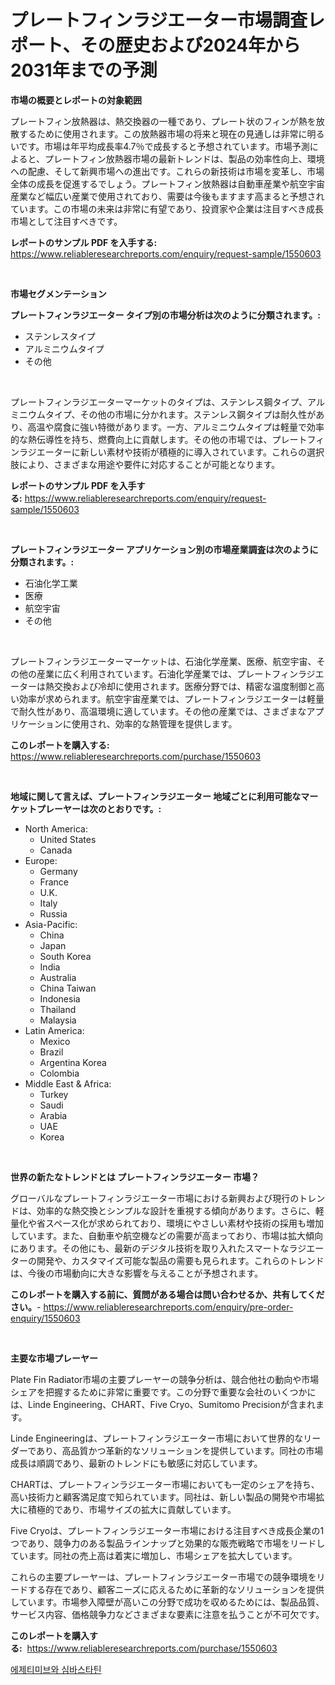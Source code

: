 <p><h1>プレートフィンラジエーター市場調査レポート、その歴史および2024年から2031年までの予測</h1></p><p><strong>市場の概要とレポートの対象範囲</strong></p>
<p><p>プレートフィン放熱器は、熱交換器の一種であり、プレート状のフィンが熱を放散するために使用されます。この放熱器市場の将来と現在の見通しは非常に明るいです。市場は年平均成長率4.7％で成長すると予想されています。市場予測によると、プレートフィン放熱器市場の最新トレンドは、製品の効率性向上、環境への配慮、そして新興市場への進出です。これらの新技術は市場を変革し、市場全体の成長を促進するでしょう。プレートフィン放熱器は自動車産業や航空宇宙産業など幅広い産業で使用されており、需要は今後もますます高まると予想されています。この市場の未来は非常に有望であり、投資家や企業は注目すべき成長市場として注目すべきです。</p></p>
<p><strong>レポートのサンプル PDF を入手する:</strong> <a href="https://www.reliableresearchreports.com/enquiry/request-sample/1550603">https://www.reliableresearchreports.com/enquiry/request-sample/1550603</a></p>
<p>&nbsp;</p>
<p><strong>市場セグメンテーション</strong></p>
<p><strong>プレートフィンラジエーター タイプ別の市場分析は次のように分類されます。:</strong></p>
<p><ul><li>ステンレスタイプ</li><li>アルミニウムタイプ</li><li>その他</li></ul></p>
<p>&nbsp;</p>
<p><p>プレートフィンラジエーターマーケットのタイプは、ステンレス鋼タイプ、アルミニウムタイプ、その他の市場に分かれます。ステンレス鋼タイプは耐久性があり、高温や腐食に強い特徴があります。一方、アルミニウムタイプは軽量で効率的な熱伝導性を持ち、燃費向上に貢献します。その他の市場では、プレートフィンラジエーターに新しい素材や技術が積極的に導入されています。これらの選択肢により、さまざまな用途や要件に対応することが可能となります。</p></p>
<p><strong>レポートのサンプル PDF を入手する:</strong>&nbsp;<a href="https://www.reliableresearchreports.com/enquiry/request-sample/1550603">https://www.reliableresearchreports.com/enquiry/request-sample/1550603</a></p>
<p>&nbsp;</p>
<p><strong> プレートフィンラジエーター アプリケーション別の市場産業調査は次のように分類されます。:</strong></p>
<p><ul><li>石油化学工業</li><li>医療</li><li>航空宇宙</li><li>その他</li></ul></p>
<p>&nbsp;</p>
<p><p>プレートフィンラジエーターマーケットは、石油化学産業、医療、航空宇宙、その他の産業に広く利用されています。石油化学産業では、プレートフィンラジエーターは熱交換および冷却に使用されます。医療分野では、精密な温度制御と高い効率が求められます。航空宇宙産業では、プレートフィンラジエーターは軽量で耐久性があり、高温環境に適しています。その他の産業では、さまざまなアプリケーションに使用され、効率的な熱管理を提供します。</p></p>
<p><strong>このレポートを購入する:</strong>&nbsp; <a href="https://www.reliableresearchreports.com/purchase/1550603">https://www.reliableresearchreports.com/purchase/1550603</a></p>
<p>&nbsp;</p>
<p><strong>地域に関して言えば、プレートフィンラジエーター 地域ごとに利用可能なマーケットプレーヤーは次のとおりです。:</strong></p>
<p><ul>
    <li>
        North America:
        <ul>
            <li>United States</li>
            <li>Canada</li>
        </ul>
    </li>
    <li>
        Europe:
        <ul>
            <li>Germany</li>
            <li>France</li>
            <li>U.K.</li>
            <li>Italy</li>
            <li>Russia</li>
        </ul>
    </li>
    <li>
        Asia-Pacific:
        <ul>
            <li>China</li>
            <li>Japan</li>
            <li>South Korea</li>
            <li>India</li>
            <li>Australia</li>
            <li>China Taiwan</li>
            <li>Indonesia</li>
            <li>Thailand</li>
            <li>Malaysia</li>
        </ul>
    </li>
    <li>
        Latin America:
        <ul>
            <li>Mexico</li>
            <li>Brazil</li>
            <li>Argentina Korea</li>
            <li>Colombia</li>
        </ul>
    </li>
    <li>
        Middle East & Africa:
        <ul>
            <li>Turkey</li>
            <li>Saudi</li>
            <li>Arabia</li>
            <li>UAE</li>
            <li>Korea</li>
        </ul>
    </li>
    </ul></p>
<p>&nbsp;</p>
<p><strong>世界の新たなトレンドとは プレートフィンラジエーター 市場？</strong></p>
<p><p>グローバルなプレートフィンラジエーター市場における新興および現行のトレンドは、効率的な熱交換とシンプルな設計を重視する傾向があります。さらに、軽量化や省スペース化が求められており、環境にやさしい素材や技術の採用も増加しています。また、自動車や航空機などの需要が高まっており、市場は拡大傾向にあります。その他にも、最新のデジタル技術を取り入れたスマートなラジエーターの開発や、カスタマイズ可能な製品の需要も見られます。これらのトレンドは、今後の市場動向に大きな影響を与えることが予想されます。</p></p>
<p><strong>このレポートを購入する前に、質問がある場合は問い合わせるか、共有してください。</strong>- <a href="https://www.reliableresearchreports.com/enquiry/pre-order-enquiry/1550603">https://www.reliableresearchreports.com/enquiry/pre-order-enquiry/1550603</a></p>
<p>&nbsp;</p>
<p><strong>主要な市場プレーヤー</strong></p>
<p><p>Plate Fin Radiator市場の主要プレーヤーの競争分析は、競合他社の動向や市場シェアを把握するために非常に重要です。この分野で重要な会社のいくつかには、Linde Engineering、CHART、Five Cryo、Sumitomo Precisionが含まれます。</p><p>Linde Engineeringは、プレートフィンラジエーター市場において世界的なリーダーであり、高品質かつ革新的なソリューションを提供しています。同社の市場成長は順調であり、最新のトレンドにも敏感に対応しています。</p><p>CHARTは、プレートフィンラジエーター市場においても一定のシェアを持ち、高い技術力と顧客満足度で知られています。同社は、新しい製品の開発や市場拡大に積極的であり、市場サイズの拡大に貢献しています。</p><p>Five Cryoは、プレートフィンラジエーター市場における注目すべき成長企業の1つであり、競争力のある製品ラインナップと効果的な販売戦略で市場をリードしています。同社の売上高は着実に増加し、市場シェアを拡大しています。</p><p>これらの主要プレーヤーは、プレートフィンラジエーター市場での競争環境をリードする存在であり、顧客ニーズに応えるために革新的なソリューションを提供しています。市場参入障壁が高いこの分野で成功を収めるためには、製品品質、サービス内容、価格競争力などさまざまな要素に注意を払うことが不可欠です。</p></p>
<p><strong>このレポートを購入する:</strong>&nbsp;&nbsp;<a href="https://www.reliableresearchreports.com/purchase/1550603">https://www.reliableresearchreports.com/purchase/1550603</a></p>
<p><p><a href="https://medium.com/@sherlock567567/ezetimibe%EC%99%80-%EC%8B%9C%EB%A7%88%EC%8A%A4%ED%83%80%ED%8B%B4-%EC%8B%9C%EC%9E%A5-%EC%8B%9C%EC%9E%A5-cagr-%EC%8B%9C%EC%9E%A5-%EB%8F%99%ED%96%A5-%EB%B0%8F-%EC%84%B1%EC%9E%A5-%EC%A0%84%EB%9E%B5%EC%97%90-%EB%8C%80%ED%95%9C-%ED%86%B5%EC%B0%B0%EB%A0%A5-7563ba06e72b">에제티미브와 심바스타틴</a></p></p>